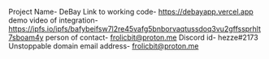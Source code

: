 Project Name- DeBay
Link to working code- https://debayapp.vercel.app
demo video of integration- https://ipfs.io/ipfs/bafybeifsw7l2re45vafg5bnborvaqtussdoq3vu2gffssprhlt7sboam4y
person of contact- frolicbit@proton.me
Discord id- hezze#2173
Unstoppable domain email address- frolicbit@proton.me
